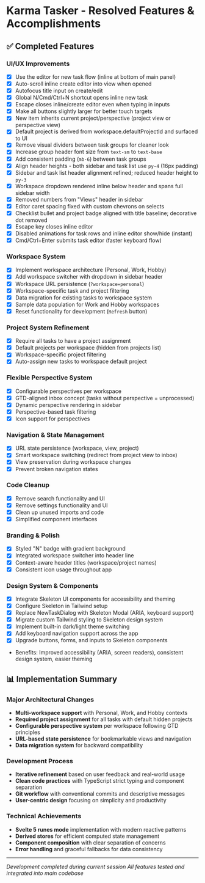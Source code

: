 # Karma Tasker - Resolved Features & Accomplishments

## ✅ Completed Features

### UI/UX Improvements
- [x] Use the editor for new task flow (inline at bottom of main panel)
- [x] Auto-scroll inline create editor into view when opened
- [x] Autofocus title input on create/edit
- [x] Global N/Cmd/Ctrl+N shortcut opens inline new task
- [x] Escape closes inline/create editor even when typing in inputs
- [x] Make all buttons slightly larger for better touch targets
- [x] New item inherits current project/perspective (project view or perspective view)
- [x] Default project is derived from workspace.defaultProjectId and surfaced to UI
- [x] Remove visual dividers between task groups for cleaner look
- [x] Increase group header font size from `text-sm` to `text-base`
- [x] Add consistent padding (`mb-6`) between task groups
- [x] Align header heights - both sidebar and task list use `py-4` (16px padding)
 - [x] Sidebar and task list header alignment refined; reduced header height to `py-3`
 - [x] Workspace dropdown rendered inline below header and spans full sidebar width
 - [x] Removed numbers from "Views" header in sidebar
 - [x] Editor caret spacing fixed with custom chevrons on selects
 - [x] Checklist bullet and project badge aligned with title baseline; decorative dot removed
 - [x] Escape key closes inline editor
 - [x] Disabled animations for task rows and inline editor show/hide (instant)
 - [x] Cmd/Ctrl+Enter submits task editor (faster keyboard flow)

### Workspace System
- [x] Implement workspace architecture (Personal, Work, Hobby)
- [x] Add workspace switcher with dropdown in sidebar header
- [x] Workspace URL persistence (`?workspace=personal`)
- [x] Workspace-specific task and project filtering
- [x] Data migration for existing tasks to workspace system
- [x] Sample data population for Work and Hobby workspaces
- [x] Reset functionality for development (`Refresh` button)

### Project System Refinement
- [x] Require all tasks to have a project assignment
- [x] Default projects per workspace (hidden from projects list)
- [x] Workspace-specific project filtering
- [x] Auto-assign new tasks to workspace default project

### Flexible Perspective System
- [x] Configurable perspectives per workspace
- [x] GTD-aligned inbox concept (tasks without perspective = unprocessed)
- [x] Dynamic perspective rendering in sidebar
- [x] Perspective-based task filtering
- [x] Icon support for perspectives

### Navigation & State Management
- [x] URL state persistence (workspace, view, project)
- [x] Smart workspace switching (redirect from project view to inbox)
- [x] View preservation during workspace changes
- [x] Prevent broken navigation states

### Code Cleanup
- [x] Remove search functionality and UI
- [x] Remove settings functionality and UI  
- [x] Clean up unused imports and code
- [x] Simplified component interfaces

### Branding & Polish
- [x] Styled "N" badge with gradient background
- [x] Integrated workspace switcher into header line
- [x] Context-aware header titles (workspace/project names)
- [x] Consistent icon usage throughout app

### Design System & Components
- [x] Integrate Skeleton UI components for accessibility and theming
- [x] Configure Skeleton in Tailwind setup
- [x] Replace NewTaskDialog with Skeleton Modal (ARIA, keyboard support)
- [x] Migrate custom Tailwind styling to Skeleton design system
- [x] Implement built-in dark/light theme switching
- [x] Add keyboard navigation support across the app
- [x] Upgrade buttons, forms, and inputs to Skeleton components
- Benefits: Improved accessibility (ARIA, screen readers), consistent design system, easier theming

## 📊 Implementation Summary

### Major Architectural Changes
- **Multi-workspace support** with Personal, Work, and Hobby contexts
- **Required project assignment** for all tasks with default hidden projects
- **Configurable perspective system** per workspace following GTD principles
- **URL-based state persistence** for bookmarkable views and navigation
- **Data migration system** for backward compatibility

### Development Process
- **Iterative refinement** based on user feedback and real-world usage
- **Clean code practices** with TypeScript strict typing and component separation
- **Git workflow** with conventional commits and descriptive messages
- **User-centric design** focusing on simplicity and productivity

### Technical Achievements
- **Svelte 5 runes mode** implementation with modern reactive patterns
- **Derived stores** for efficient computed state management
- **Component composition** with clear separation of concerns
- **Error handling** and graceful fallbacks for data consistency

---

*Development completed during current session*
*All features tested and integrated into main codebase*
